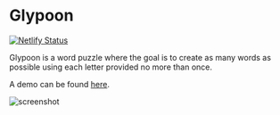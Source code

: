 # Glypoon

[![Netlify Status](https://api.netlify.com/api/v1/badges/c5130167-4b76-4964-815c-6de1d838d166/deploy-status)](https://app.netlify.com/sites/glypoon/deploys)

Glypoon is a word puzzle where the goal is to create as many words as possible using each letter provided no more than once.

A demo can be found [here](https://glypoon.netlify.app).

![screenshot](https://user-images.githubusercontent.com/16789070/113369572-8eace500-9359-11eb-88b4-403b44184bcd.png)
